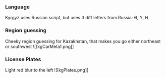 ### Language
Kyrgyz uses Russian script, but uses 3 diff letters from Russia: Ө, Ү, Ң

### Region guessing
Cheeky region guessing for Kazakhstan, that makes you go either northeast or southwest 
![[kgCarMeta1.png]]

### License Plates
Light red blur to the left 
![[kgPlates.png]]